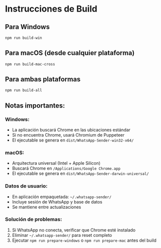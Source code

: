 # Instrucciones de Build

## Para Windows
```bash
npm run build-win
```

## Para macOS (desde cualquier plataforma)
```bash
npm run build-mac-cross
```

## Para ambas plataformas
```bash
npm run build-all
```

## Notas importantes:

### Windows:
- La aplicación buscará Chrome en las ubicaciones estándar
- Si no encuentra Chrome, usará Chromium de Puppeteer
- El ejecutable se genera en `dist/WhatsApp-Sender-win32-x64/`

### macOS:
- Arquitectura universal (Intel + Apple Silicon)
- Buscará Chrome en `/Applications/Google Chrome.app`
- El ejecutable se genera en `dist/WhatsApp-Sender-darwin-universal/`

### Datos de usuario:
- En aplicación empaquetada: `~/.whatsapp-sender/`
- Incluye sesión de WhatsApp y base de datos
- Se mantiene entre actualizaciones

### Solución de problemas:
1. Si WhatsApp no conecta, verificar que Chrome esté instalado
2. Eliminar `~/.whatsapp-sender/` para reset completo
3. Ejecutar `npm run prepare-windows` o `npm run prepare-mac` antes del build